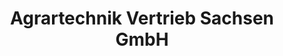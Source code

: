 ---
title: "Agrartechnik Vertrieb Sachsen GmbH"
url: /kolkwitz/agrartechnik-vertrieb-sachsen-gmbh/
shop: Basteln
---